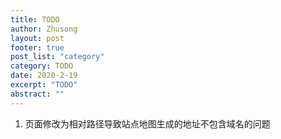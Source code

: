 ```yaml
---
title: TODO
author: Zhusong
layout: post
footer: true
post_list: "category"
category: TODO
date: 2020-2-19
excerpt: "TODO"
abstract: ""
---
```


1. 页面修改为相对路径导致站点地图生成的地址不包含域名的问题
